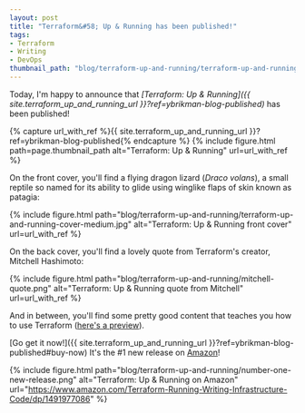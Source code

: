 ```yaml
---
layout: post
title: "Terraform&#58; Up & Running has been published!"
tags:
- Terraform
- Writing
- DevOps
thumbnail_path: "blog/terraform-up-and-running/terraform-up-and-running-is-published.jpg"
---
```

 
Today, I'm happy to announce that *[Terraform: Up & Running]({{ site.terraform_up_and_running_url }}?ref=ybrikman-blog-published)* 
has been published! 

{% capture url_with_ref %}{{ site.terraform_up_and_running_url }}?ref=ybrikman-blog-published{% endcapture %}
{% include figure.html path=page.thumbnail_path alt="Terraform: Up & Running" url=url_with_ref %}

On the front cover, you'll find a flying dragon lizard (*Draco volans*), a small reptile so named for its ability to 
glide using winglike flaps of skin known as patagia:

{% include figure.html path="blog/terraform-up-and-running/terraform-up-and-running-cover-medium.jpg" alt="Terraform: Up & Running front cover" url=url_with_ref %}

On the back cover, you'll find a lovely quote from Terraform's creator, Mitchell Hashimoto:

{% include figure.html path="blog/terraform-up-and-running/mitchell-quote.png" alt="Terraform: Up & Running quote from Mitchell" url=url_with_ref %}

And in between, you'll find some pretty good content that teaches you how to use Terraform ([here's a 
preview](https://blog.gruntwork.io/a-comprehensive-guide-to-terraform-b3d32832baca)).  

[Go get it now!]({{ site.terraform_up_and_running_url }}?ref=ybrikman-blog-published#buy-now) It's the #1 new release
on [Amazon](https://www.amazon.com/Terraform-Running-Writing-Infrastructure-Code/dp/1491977086)!

{% include figure.html path="blog/terraform-up-and-running/number-one-new-release.png" alt="Terraform: Up & Running on Amazon" url="https://www.amazon.com/Terraform-Running-Writing-Infrastructure-Code/dp/1491977086" %}
